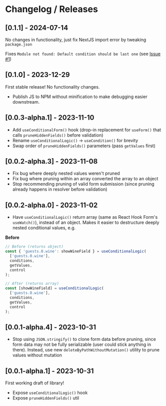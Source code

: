 # Changelog / Releases

## [0.1.1] - 2024-07-14

No changes in functionality, just fix NextJS import error by tweaking `package.json`

Fixes `Module not found: Default condition should be last one` (see [Issue #1](https://github.com/micahjon/rhf-conditional-logic/issues/1))

## [0.1.0] - 2023-12-29

First stable release! No functionality changes.

- Publish JS to NPM without minification to make debugging easier downstream.

## [0.0.3-alpha.1] - 2023-11-10

- Add `useConditionalForm()` hook (drop-in replacement for `useForm()` that calls `pruneHiddenFields()` before validation)
- Rename `useConditionalLogic()` -> `useCondition()` for brevity
- Swap order of `pruneHiddenFields()` parameters (pass `getValues` first)

## [0.0.2-alpha.3] - 2023-11-08

- Fix bug where deeply nested values weren't pruned
- Fix bug where pruning within an array converted the array to an object
- Stop recommending pruning of valid form submission (since pruning already happens in resolver before validation)

## [0.0.2-alpha.0] - 2023-11-02

- Have `useConditionalLogic()` return array (same as React Hook Form's `useWatch()`), instead of an object. Makes it easier to destructure deeply nested conditional values, e.g.

**Before**

```ts
// Before (returns object)
const { 'guests.0.wine': showWineField } = useConditionalLogic(
  ['guests.0.wine'],
  conditions,
  getValues,
  control
);

// After (returns array)
const [showWineField] = useConditionalLogic(
  ['guests.0.wine'],
  conditions,
  getValues,
  control
);
```

## [0.0.1-alpha.4] - 2023-10-31

- Stop using `JSON.stringify()` to clone form data before pruning, since form data may not be fully serializable (user could stick anything in there).
  Instead, use new `deleteByPathWithoutMutation()` utility to prune values without mutation

## [0.0.1-alpha.1] - 2023-10-31

First working draft of library!

- Expose `useConditionalLogic()` hook
- Expose `pruneHiddenFields()` util
